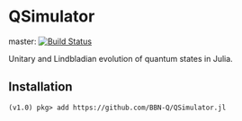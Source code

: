 # QSimulator
master: [![Build Status](https://travis-ci.org/BBN-Q/QSimulator.jl.svg?branch=master)](https://travis-ci.org/BBN-Q/QSimulator.jl)

Unitary and Lindbladian evolution of quantum states in Julia.

## Installation

```
(v1.0) pkg> add https://github.com/BBN-Q/QSimulator.jl
```
